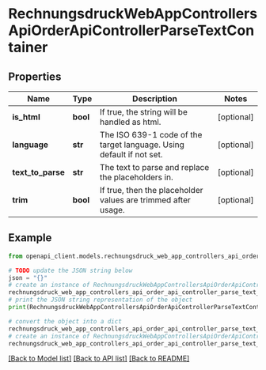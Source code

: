 # RechnungsdruckWebAppControllersApiOrderApiControllerParseTextContainer


## Properties

Name | Type | Description | Notes
------------ | ------------- | ------------- | -------------
**is_html** | **bool** | If true, the string will be handled as html. | [optional] 
**language** | **str** | The ISO 639-1 code of the target language. Using default if not set. | [optional] 
**text_to_parse** | **str** | The text to parse and replace the placeholders in. | [optional] 
**trim** | **bool** | If true, then the placeholder values are trimmed after usage. | [optional] 

## Example

```python
from openapi_client.models.rechnungsdruck_web_app_controllers_api_order_api_controller_parse_text_container import RechnungsdruckWebAppControllersApiOrderApiControllerParseTextContainer

# TODO update the JSON string below
json = "{}"
# create an instance of RechnungsdruckWebAppControllersApiOrderApiControllerParseTextContainer from a JSON string
rechnungsdruck_web_app_controllers_api_order_api_controller_parse_text_container_instance = RechnungsdruckWebAppControllersApiOrderApiControllerParseTextContainer.from_json(json)
# print the JSON string representation of the object
print(RechnungsdruckWebAppControllersApiOrderApiControllerParseTextContainer.to_json())

# convert the object into a dict
rechnungsdruck_web_app_controllers_api_order_api_controller_parse_text_container_dict = rechnungsdruck_web_app_controllers_api_order_api_controller_parse_text_container_instance.to_dict()
# create an instance of RechnungsdruckWebAppControllersApiOrderApiControllerParseTextContainer from a dict
rechnungsdruck_web_app_controllers_api_order_api_controller_parse_text_container_from_dict = RechnungsdruckWebAppControllersApiOrderApiControllerParseTextContainer.from_dict(rechnungsdruck_web_app_controllers_api_order_api_controller_parse_text_container_dict)
```
[[Back to Model list]](../README.md#documentation-for-models) [[Back to API list]](../README.md#documentation-for-api-endpoints) [[Back to README]](../README.md)


